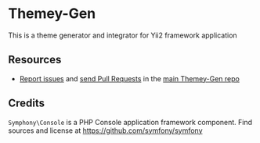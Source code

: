 Themey-Gen
=================

This is a theme generator and integrator for Yii2 framework application

Resources
---------
  * [Report issues](https://github.com/ramaj93/themey-gen/issues) and
    [send Pull Requests](https://github.com/ramaj93/themey-gen/pulls)
    in the [main Themey-Gen repo](https://github.com/symfony/symfony)

Credits
-------

`Symphony\Console` is a PHP Console application framework
component. Find sources and license at https://github.com/symfony/symfony
